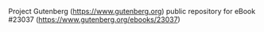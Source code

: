 Project Gutenberg (https://www.gutenberg.org) public repository for eBook #23037 (https://www.gutenberg.org/ebooks/23037)
